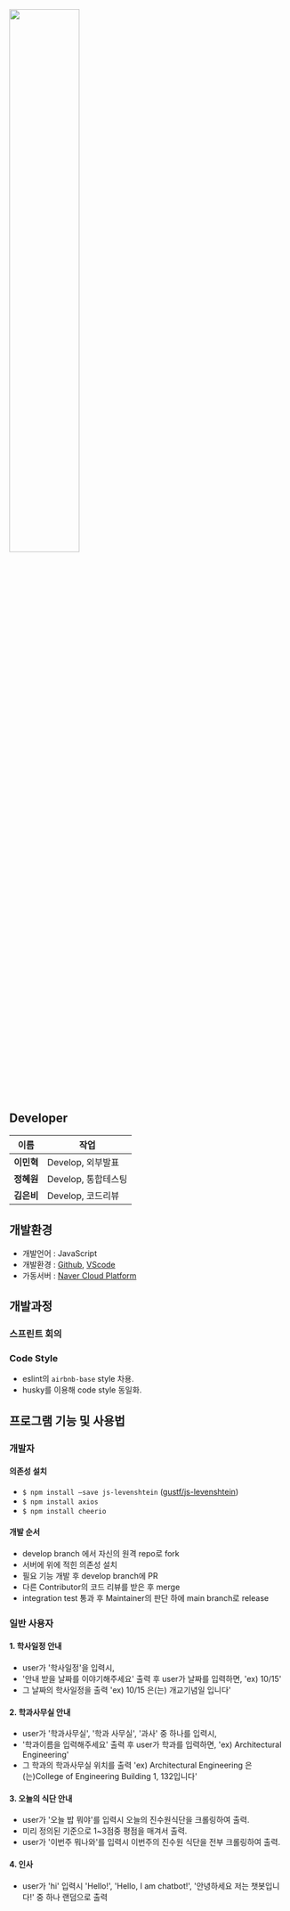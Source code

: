 <img width="50%" src="https://user-images.githubusercontent.com/88527089/208949390-22b33566-2c9e-4170-a522-122c67427a68.png"/>

## Developer
이름 | 작업
--- | --- |
**이민혁** | Develop, 외부발표
**정혜원** | Develop, 통합테스팅
**김은비** | Develop, 코드리뷰

## 개발환경
- 개발언어 : JavaScript
- 개발환경 : [Github](https://github.com/), [VScode](https://code.visualstudio.com)
- 가동서버 : [Naver Cloud Platform](https://www.ncloud.com/product/compute/server)

## 개발과정
### 스프린트 회의

### Code Style
- eslint의 `airbnb-base` style 차용.
- husky를 이용해 code style 동일화.

## 프로그램 기능 및 사용법

### 개발자
#### 의존성 설치
- `$ npm install —save js-levenshtein`  ([gustf/js-levenshtein](https://github.com/gustf/js-levenshtein))
- `$ npm install axios`
- `$ npm install cheerio`
#### 개발 순서
- develop branch 에서 자신의 원격 repo로 fork
- 서버에 위에 적힌 의존성 설치
- 필요 기능 개발 후 develop branch에 PR
- 다른 Contributor의 코드 리뷰를 받은 후 merge
- integration test 통과 후 Maintainer의 판단 하에 main branch로 release

### 일반 사용자
#### 1. 학사일정 안내
- user가 '학사일정'을 입력시,
- '안내 받을 날짜를 이야기해주세요' 출력 후 user가 날짜를 입력하면, 'ex) 10/15'
- 그 날짜의 학사일정을 출력 'ex) 10/15 은(는) 개교기념일 입니다'

#### 2. 학과사무실 안내
- user가 '학과사무실', '학과 사무실', '과사' 중 하나를 입력시,
- '학과이름을 입력해주세요' 출력 후 user가 학과를 입력하면, 'ex) Architectural Engineering'
- 그 학과의 학과사무실 위치를 출력 'ex) Architectural Engineering 은(는)College of Engineering Building 1, 132입니다'

#### 3. 오늘의 식단 안내
- user가 '오늘 밥 뭐야'를 입력시 오늘의 진수원식단을 크롤링하여 출력.
- 미리 정의된 기준으로 1~3점중 평점을 매겨서 출력.
- user가 '이번주 뭐나와'를 입력시 이번주의 진수원 식단을 전부 크롤링하여 출력.

#### 4. 인사
- user가 'hi' 입력시 'Hello!', 'Hello, I am chatbot!', '안녕하세요 저는 챗봇입니다!' 중 하나 랜덤으로 출력
